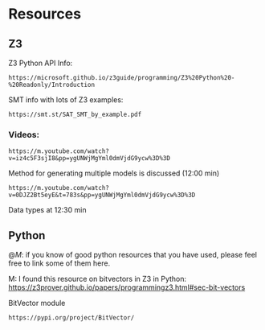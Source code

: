# Resources

## Z3

Z3 Python API Info:

    https://microsoft.github.io/z3guide/programming/Z3%20Python%20-%20Readonly/Introduction

SMT info with lots of Z3 examples:

    https://smt.st/SAT_SMT_by_example.pdf

### Videos:

    https://m.youtube.com/watch?v=iz4c5F3sjI8&pp=ygUNWjMgYml0dmVjdG9ycw%3D%3D

Method for generating multiple models is discussed (12:00 min)

    https://m.youtube.com/watch?v=0DJZ2Bt5eyE&t=783s&pp=ygUNWjMgYml0dmVjdG9ycw%3D%3D

Data types at 12:30 min

## Python

@_M_: if you know of good python resources that you have used, please feel free to link some of them here.

M: I found this resource on bitvectors in Z3 in Python: https://z3prover.github.io/papers/programmingz3.html#sec-bit-vectors

BitVector module

    https://pypi.org/project/BitVector/
